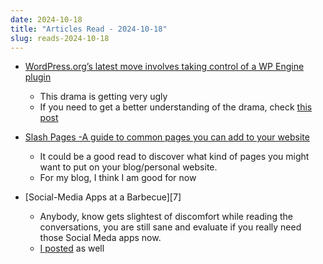 ```yaml
---
date: 2024-10-18
title: "Articles Read - 2024-10-18"
slug: reads-2024-10-18
---
```




* [WordPress.org’s latest move involves taking control of a WP Engine plugin][1]
  * This drama is getting very ugly
  * If you need to get a better understanding of the drama, check [this post][2]

* [Slash Pages -A guide to common pages you can add to your website][3]
  * It could be a good read to discover what kind of pages you might want to put on your blog/personal website.
  * For my blog, I think I am good for now

* [Social-Media Apps at a Barbecue][7]
  * Anybody, know gets slightest of discomfort while reading the conversations, you are still sane and evaluate if you really need those Social Meda apps now.
  * [I posted][5] as well



  [1]: https://www.theverge.com/2024/10/12/24268637/wordpress-org-matt-mullenweg-acf-fork-secure-custom-fields-wp-engine
  [2]: https://xoxo.zone/@lazerwalker/113297704893474421
  [3]: https://slashpages.net/
  [4]: https://archive.ph/20240821172015/https://www.newyorker.com/humor/shouts-murmurs/social-media-apps-at-a-barbecue#selection-2352.0-2352.3
  [5]: https://mastodon.world/@divinedragon/113339073819614245
